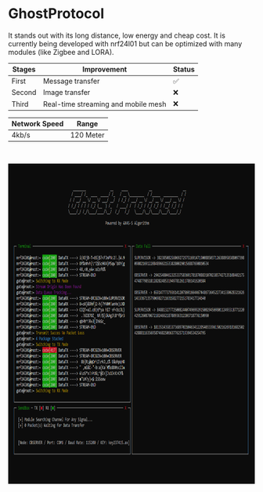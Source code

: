 # GhostProtocol

It stands out with its long distance, low energy and cheap cost. It is currently being developed with nrf24l01 but can be optimized with many modules (like Zigbee and LORA).

<center>
  
| Stages      | Improvement | Status |
| ----------- | ----------- | -----------
| First       | Message transfer |✅|
| Second      | Image transfer |❌|
| Third       | Real-time streaming and mobile mesh |❌|

| Network Speed | Range |
| ----------- | ----------- |
| 4kb/s | 120 Meter |

 
<p>&nbsp;</p>
<p align="center">
<img width="900" height="653" src="https://raw.githubusercontent.com/x3beche/GhostProtocol/main/Documents/gp.png">
</p>

</center>
